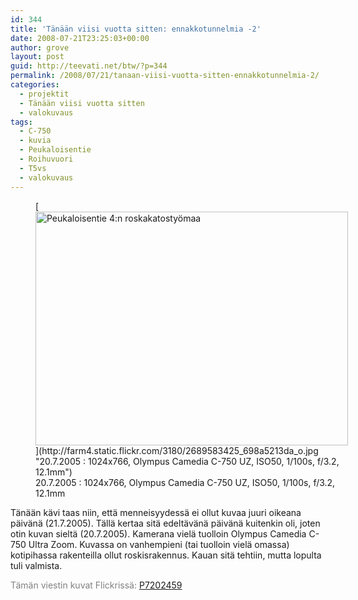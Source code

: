 ```yaml
---
id: 344
title: 'Tänään viisi vuotta sitten: ennakkotunnelmia -2'
date: 2008-07-21T23:25:03+00:00
author: grove
layout: post
guid: http://teevati.net/btw/?p=344
permalink: /2008/07/21/tanaan-viisi-vuotta-sitten-ennakkotunnelmia-2/
categories:
  - projektit
  - Tänään viisi vuotta sitten
  - valokuvaus
tags:
  - C-750
  - kuvia
  - Peukaloisentie
  - Roihuvuori
  - T5vs
  - valokuvaus
---
```

<figure style="width: 500px" class="wp-caption aligncenter">[<img title="Peukaloisentie 4:n roskakatostyömaa" src="http://farm4.static.flickr.com/3180/2689583425_3d1ec3ab12.jpg" alt="Peukaloisentie 4:n roskakatostyömaa" width="500" height="374" />](http://farm4.static.flickr.com/3180/2689583425_698a5213da_o.jpg "20.7.2005 : 1024x766, Olympus Camedia C-750 UZ, ISO50, 1/100s, f/3.2, 12.1mm")<figcaption class="wp-caption-text">20.7.2005 : 1024x766, Olympus Camedia C-750 UZ, ISO50, 1/100s, f/3.2, 12.1mm</figcaption></figure> 

Tänään kävi taas niin, että menneisyydessä ei ollut kuvaa juuri oikeana päivänä (21.7.2005). Tällä kertaa sitä edeltävänä päivänä kuitenkin oli, joten otin kuvan sieltä (20.7.2005). Kamerana vielä tuolloin Olympus Camedia C-750 Ultra Zoom. Kuvassa on vanhempieni (tai tuolloin vielä omassa) kotipihassa rakenteilla ollut roskisrakennus. Kauan sitä tehtiin, mutta lopulta tuli valmista.

<span style="color: #808080;">Tämän viestin kuvat Flickrissä:</span> [P7202459](http://flickr.com/photos/teevati/2689583425/ "P7202459 on Flickr")